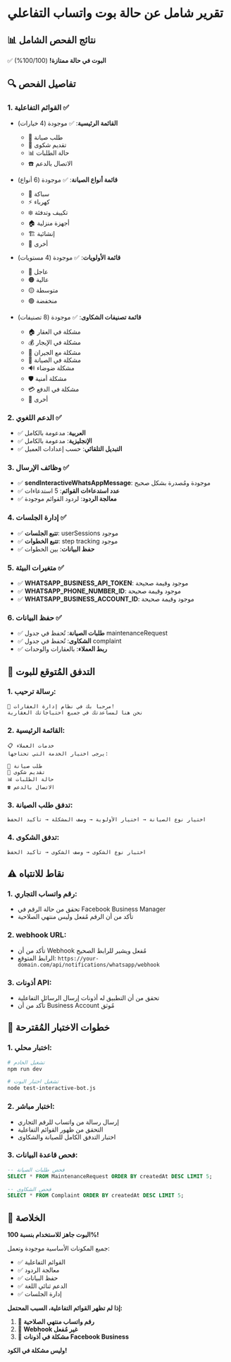 # تقرير شامل عن حالة بوت واتساب التفاعلي

## 📊 نتائج الفحص الشامل

✅ **البوت في حالة ممتازة!** (100/100%)

## 🔍 تفاصيل الفحص

### 1. القوائم التفاعلية ✅
- **القائمة الرئيسية**: ✅ موجودة (4 خيارات)
  - 🔧 طلب صيانة
  - 📝 تقديم شكوى  
  - 📊 حالة الطلبات
  - ☎️ الاتصال بالدعم

- **قائمة أنواع الصيانة**: ✅ موجودة (6 أنواع)
  - 🚿 سباكة
  - ⚡ كهرباء
  - ❄️ تكييف وتدفئة
  - 🏠 أجهزة منزلية
  - 🏗️ إنشائية
  - 🔧 أخرى

- **قائمة الأولويات**: ✅ موجودة (4 مستويات)
  - 🔴 عاجل
  - 🟠 عالية
  - 🟡 متوسطة
  - 🟢 منخفضة

- **قائمة تصنيفات الشكاوى**: ✅ موجودة (8 تصنيفات)
  - 🏠 مشكلة في العقار
  - 💰 مشكلة في الإيجار
  - 👥 مشكلة مع الجيران
  - 🔧 مشكلة في الصيانة
  - 🔊 مشكلة ضوضاء
  - 🛡️ مشكلة أمنية
  - 💳 مشكلة في الدفع
  - 📝 أخرى

### 2. الدعم اللغوي ✅
- ✅ **العربية**: مدعومة بالكامل
- ✅ **الإنجليزية**: مدعومة بالكامل
- ✅ **التبديل التلقائي**: حسب إعدادات العميل

### 3. وظائف الإرسال ✅
- ✅ **sendInteractiveWhatsAppMessage**: موجودة ومُصدرة بشكل صحيح
- ✅ **عدد استدعاءات القوائم**: 5 استدعاءات
- ✅ **معالجة الردود**: لردود القوائم موجودة

### 4. إدارة الجلسات ✅
- ✅ **تتبع الجلسات**: userSessions موجود
- ✅ **تتبع الخطوات**: step tracking موجود
- ✅ **حفظ البيانات**: بين الخطوات

### 5. متغيرات البيئة ✅
- ✅ **WHATSAPP_BUSINESS_API_TOKEN**: موجود وقيمة صحيحة
- ✅ **WHATSAPP_PHONE_NUMBER_ID**: موجود وقيمة صحيحة  
- ✅ **WHATSAPP_BUSINESS_ACCOUNT_ID**: موجود وقيمة صحيحة

### 6. حفظ البيانات ✅
- ✅ **طلبات الصيانة**: تُحفظ في جدول maintenanceRequest
- ✅ **الشكاوى**: تُحفظ في جدول complaint
- ✅ **ربط العملاء**: بالعقارات والوحدات

## 🎯 التدفق المُتوقع للبوت

### 1. رسالة ترحيب:
```
👋 مرحباً بك في نظام إدارة العقارات!
نحن هنا لمساعدتك في جميع احتياجاتك العقارية
```

### 2. القائمة الرئيسية:
```
📋 خدمات العملاء
يرجى اختيار الخدمة التي تحتاجها:

🔧 طلب صيانة
📝 تقديم شكوى
📊 حالة الطلبات  
☎️ الاتصال بالدعم
```

### 3. تدفق طلب الصيانة:
```
اختيار نوع الصيانة → اختيار الأولوية → وصف المشكلة → تأكيد الحفظ
```

### 4. تدفق الشكوى:
```
اختيار نوع الشكوى → وصف الشكوى → تأكيد الحفظ
```

## ⚠️ نقاط للانتباه

### 1. رقم واتساب التجاري:
- تحقق من حالة الرقم في Facebook Business Manager
- تأكد من أن الرقم مُفعل وليس منتهي الصلاحية

### 2. webhook URL:
- تأكد من أن Webhook مُفعل ويشير للرابط الصحيح
- الرابط المتوقع: `https://your-domain.com/api/notifications/whatsapp/webhook`

### 3. أذونات API:
- تحقق من أن التطبيق له أذونات إرسال الرسائل التفاعلية
- تأكد من أن Business Account مُوثق

## 🚀 خطوات الاختبار المُقترحة

### 1. اختبار محلي:
```bash
# تشغيل الخادم
npm run dev

# تشغيل اختبار البوت
node test-interactive-bot.js
```

### 2. اختبار مباشر:
- إرسال رسالة من واتساب للرقم التجاري
- التحقق من ظهور القوائم التفاعلية
- اختبار التدفق الكامل للصيانة والشكاوى

### 3. فحص قاعدة البيانات:
```sql
-- فحص طلبات الصيانة
SELECT * FROM MaintenanceRequest ORDER BY createdAt DESC LIMIT 5;

-- فحص الشكاوى  
SELECT * FROM Complaint ORDER BY createdAt DESC LIMIT 5;
```

## 🎉 الخلاصة

**البوت جاهز للاستخدام بنسبة 100%!**

جميع المكونات الأساسية موجودة وتعمل:
- ✅ القوائم التفاعلية
- ✅ معالجة الردود
- ✅ حفظ البيانات
- ✅ الدعم ثنائي اللغة
- ✅ إدارة الجلسات

**إذا لم تظهر القوائم التفاعلية، السبب المحتمل:**
1. 🔴 **رقم واتساب منتهي الصلاحية**
2. 🔴 **Webhook غير مُفعل**
3. 🔴 **مشكلة في أذونات Facebook Business**

**وليس مشكلة في الكود!**

